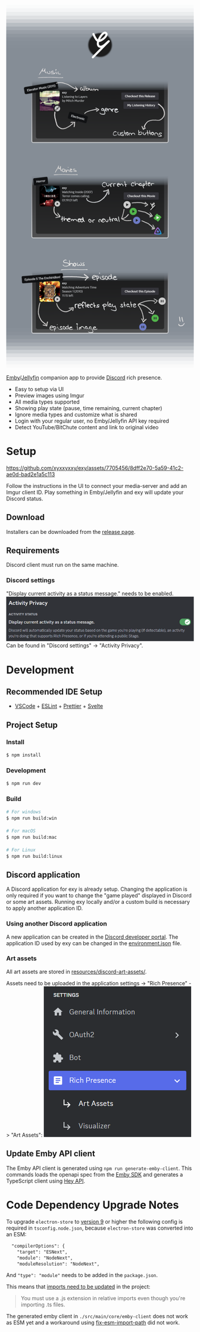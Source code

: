 ![intro](resources/docs/intro.png)

[Emby](https://emby.media)/[Jellyfin](https://jellyfin.org) companion app to provide [Discord](https://discord.com) rich presence.

- Easy to setup via UI
- Preview images using Imgur
- All media types supported
- Showing play state (pause, time remaining, current chapter)
- Ignore media types and customize what is shared
- Login with your regular user, no Emby/Jellyfin API key required
- Detect YouTube/BitChute content and link to original video

# Setup

https://github.com/xyxxyxxy/exy/assets/7705456/8dff2e70-5a59-41c2-ae0d-bad2e1a5c113

Follow the instructions in the UI to connect your media-server and add an Imgur client ID. Play something in Emby/Jellyfin and exy will update your Discord status.

## Download

Installers can be downloaded from the [release page](https://github.com/xyxxyxxy/exy/releases/latest).

## Requirements

Discord client must run on the same machine.

### Discord settings

"Display current activity as a status message." needs to be enabled.
![discord-settings](resources/docs/discord-setting.png)
Can be found in "Discord settings" -> "Activity Privacy".

# Development

## Recommended IDE Setup

- [VSCode](https://code.visualstudio.com/) + [ESLint](https://marketplace.visualstudio.com/items?itemName=dbaeumer.vscode-eslint) + [Prettier](https://marketplace.visualstudio.com/items?itemName=esbenp.prettier-vscode) + [Svelte](https://marketplace.visualstudio.com/items?itemName=svelte.svelte-vscode)

## Project Setup

### Install

```bash
$ npm install
```

### Development

```bash
$ npm run dev
```

### Build

```bash
# For windows
$ npm run build:win

# For macOS
$ npm run build:mac

# For Linux
$ npm run build:linux
```

## Discord application

A Discord application for exy is already setup. Changing the application is only required if you want to change the "game played" displayed in Discord or some art assets. Running exy locally and/or a custom build is necessary to apply another application ID.

### Using another Discord application

A new application can be created in the [Discord developer portal](https://discord.com/developers/applications).
The application ID used by exy can be changed in the [environment.json](src/environment.json) file.

### Art assets

All art assets are stored in [resources/discord-art-assets/](resources/discord-art-assets/).

Assets need to be uploaded in the application settings -> "Rich Presence" -> "Art Assets":
![discord-art-assets](/resources/docs/discord-art-assets.png)

## Update Emby API client

The Emby API client is generated using `npm run generate-emby-client`. This commands loads the openapi spec from the [Emby SDK](https://dev.emby.media/home/sdk/index.html) and generates a TypeScript client using [Hey API](https://heyapi.dev/).

# Code Dependency Upgrade Notes

To upgrade `electron-store` to [version 9](https://github.com/sindresorhus/electron-store/releases/tag/v9.0.0) or higher the following config is required in `tsconfig.node.json`, because `electron-store` was converted into an ESM:

```
  "compilerOptions": {
    "target": "ESNext",
    "module": "NodeNext",
    "moduleResolution": "NodeNext",
```

And `"type": "module"` needs to be added in the `package.json`.

This means that [imports need to be updated](https://gist.github.com/sindresorhus/a39789f98801d908bbc7ff3ecc99d99c#how-can-i-make-my-typescript-project-output-esm) in the project:

> You must use a .js extension in relative imports even though you're importing .ts files.

The generated emby client in `./src/main/core/emby-client` does not work as ESM yet and a workaround using [fix-esm-import-path](https://www.npmjs.com/package/fix-esm-import-path) did not work.
